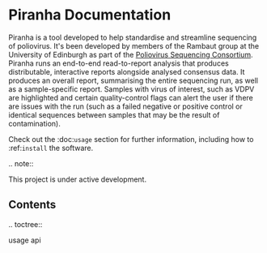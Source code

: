 Piranha Documentation
===================================

Piranha is a tool developed to help standardise and streamline sequencing of poliovirus. It's been developed by members of the Rambaut group at the University of Edinburgh as part of the [Poliovirus Sequencing Consortium](https://polio-nanopore.github.io/). Piranha runs an end-to-end read-to-report analysis that produces distributable, interactive reports alongside analysed consensus data. It produces an overall report, summarising the entire sequencing run, as well as a sample-specific report. Samples with virus of interest, such as VDPV are highlighted and certain quality-control flags can alert the user if there are issues with the run (such as a failed negative or positive control or identical sequences between samples that may be the result of contamination). 


Check out the :doc:`usage` section for further information, including
how to :ref:`install` the software.

.. note::

   This project is under active development.

Contents
--------

.. toctree::

   usage
   api
